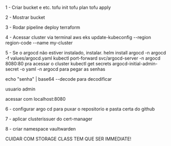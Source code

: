 1 - Criar bucket e etc.
tofu init
tofu plan
tofu apply

2 - Mostrar bucket

3 - Rodar pipeline deploy terraform

4 - Acessar cluster via terminal
aws eks update-kubeconfig --region region-code --name my-cluster

5 - Se o argocd não estiver instalado, instalar.
helm install argocd -n argocd -f values/argocd.yaml
kubectl port-forward svc/argocd-server -n argocd 8080:80 pra acessar o cluster
kubectl get secrets argocd-initial-admin-secret -o yaml -n argocd para pegar as senhas

echo "senha" | base64 --decode para decodificar

usuario admin

acessar com localhost:8080

6 - configurar argo cd para puxar o repositorio e pasta certa do github

7 - aplicar clusterissuer do cert-manager

8 - criar namespace vaultwarden

CUIDAR COM STORAGE CLASS TEM QUE SER IMMEDIATE!